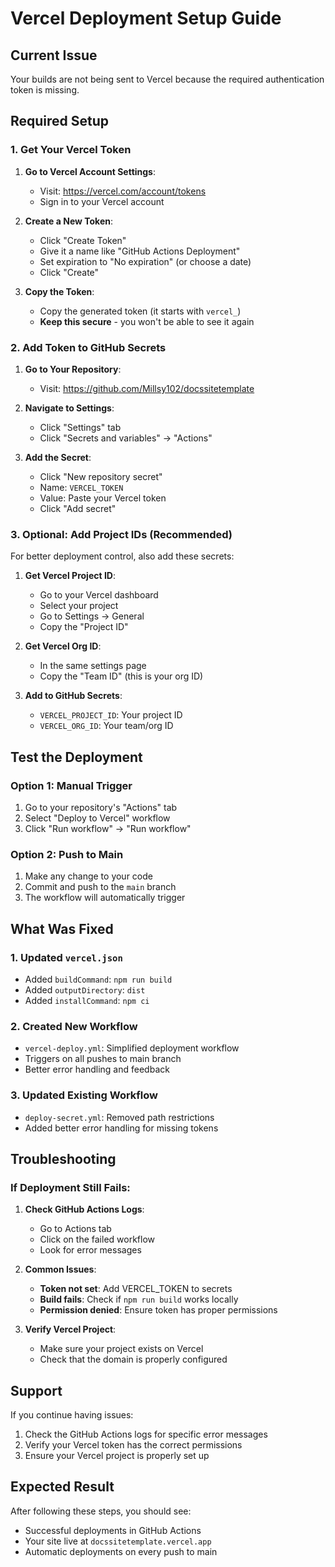 # Vercel Deployment Setup Guide

##  Current Issue
Your builds are not being sent to Vercel because the required authentication token is missing.

##  Required Setup

### 1. Get Your Vercel Token

1. **Go to Vercel Account Settings**:
   - Visit: https://vercel.com/account/tokens
   - Sign in to your Vercel account

2. **Create a New Token**:
   - Click "Create Token"
   - Give it a name like "GitHub Actions Deployment"
   - Set expiration to "No expiration" (or choose a date)
   - Click "Create"

3. **Copy the Token**:
   - Copy the generated token (it starts with `vercel_`)
   - **Keep this secure** - you won't be able to see it again

### 2. Add Token to GitHub Secrets

1. **Go to Your Repository**:
   - Visit: https://github.com/Millsy102/docssitetemplate

2. **Navigate to Settings**:
   - Click "Settings" tab
   - Click "Secrets and variables" → "Actions"

3. **Add the Secret**:
   - Click "New repository secret"
   - Name: `VERCEL_TOKEN`
   - Value: Paste your Vercel token
   - Click "Add secret"

### 3. Optional: Add Project IDs (Recommended)

For better deployment control, also add these secrets:

1. **Get Vercel Project ID**:
   - Go to your Vercel dashboard
   - Select your project
   - Go to Settings → General
   - Copy the "Project ID"

2. **Get Vercel Org ID**:
   - In the same settings page
   - Copy the "Team ID" (this is your org ID)

3. **Add to GitHub Secrets**:
   - `VERCEL_PROJECT_ID`: Your project ID
   - `VERCEL_ORG_ID`: Your team/org ID

##  Test the Deployment

### Option 1: Manual Trigger
1. Go to your repository's "Actions" tab
2. Select "Deploy to Vercel" workflow
3. Click "Run workflow" → "Run workflow"

### Option 2: Push to Main
1. Make any change to your code
2. Commit and push to the `main` branch
3. The workflow will automatically trigger

##  What Was Fixed

### 1. Updated `vercel.json`
- Added `buildCommand`: `npm run build`
- Added `outputDirectory`: `dist`
- Added `installCommand`: `npm ci`

### 2. Created New Workflow
- `vercel-deploy.yml`: Simplified deployment workflow
- Triggers on all pushes to main branch
- Better error handling and feedback

### 3. Updated Existing Workflow
- `deploy-secret.yml`: Removed path restrictions
- Added better error handling for missing tokens

##  Troubleshooting

### If Deployment Still Fails:

1. **Check GitHub Actions Logs**:
   - Go to Actions tab
   - Click on the failed workflow
   - Look for error messages

2. **Common Issues**:
   - **Token not set**: Add VERCEL_TOKEN to secrets
   - **Build fails**: Check if `npm run build` works locally
   - **Permission denied**: Ensure token has proper permissions

3. **Verify Vercel Project**:
   - Make sure your project exists on Vercel
   - Check that the domain is properly configured

##  Support

If you continue having issues:
1. Check the GitHub Actions logs for specific error messages
2. Verify your Vercel token has the correct permissions
3. Ensure your Vercel project is properly set up

##  Expected Result

After following these steps, you should see:
-  Successful deployments in GitHub Actions
-  Your site live at `docssitetemplate.vercel.app`
-  Automatic deployments on every push to main
